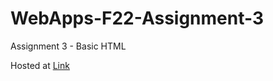 # WebApps-F22-Assignment-3
Assignment 3 - Basic HTML

Hosted at [Link](https://44-563-web-apps-f22.github.io/44563-webapps-assignment-3-chnagaakhil/index.html)
